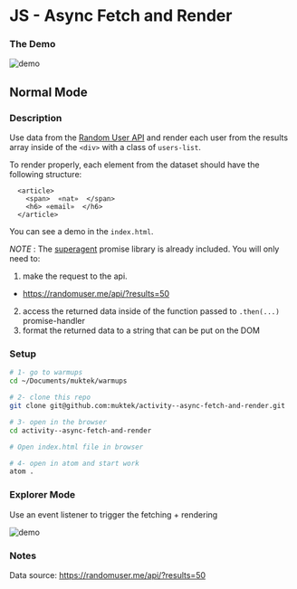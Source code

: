 # JS - Async Fetch and Render

### The Demo
![demo](images/users-data.png)

## Normal Mode

### Description
Use data from the [Random User API](https://randomuser.me/api/?results=50) and render each user from the results array inside of the `<div>` with a class of `users-list`.

To render properly, each element from the dataset should have the following structure:
```
  <article>
    <span>  «nat»  </span>
    <h6> «email»  </h6>
  </article>
```

You can see a demo in the `index.html`.

*NOTE* : The [superagent](https://github.com/visionmedia/superagent) promise library is already included. You will only need to:
1. make the request to the api.
  - https://randomuser.me/api/?results=50
2. access the returned data inside of the function passed to `.then(...)` promise-handler
3. format the returned data to a string that can be put on the DOM

### Setup
```sh
# 1- go to warmups
cd ~/Documents/muktek/warmups

# 2- clone this repo
git clone git@github.com:muktek/activity--async-fetch-and-render.git

# 3- open in the browser
cd activity--async-fetch-and-render

# Open index.html file in browser

# 4- open in atom and start work
atom .
```

### Explorer Mode
Use an event listener to trigger the fetching + rendering

![demo](images/fetch-onclick.gif)

### Notes
Data source:
https://randomuser.me/api/?results=50



